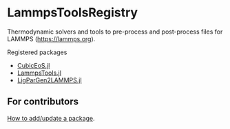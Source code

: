 # LammpsToolsRegistry

Thermodynamic solvers and tools to pre-process and post-process files for LAMMPS (https://lammps.org).

Registered packages

- [CubicEoS.jl](https://github.com/vvpisarev/CubicEoS.jl)
- [LammpsTools.jl](https://gitlab.com/pisarevvv/lammpstools.git)
- [LigParGen2LAMMPS.jl](https://github.com/vvpisarev/LigParGen2LAMMPS.jl.git)

## For contributors

[How to add/update a package](https://discourse.julialang.org/t/creating-a-registry/12094).
